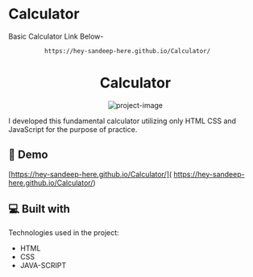 # Calculator
Basic Calculator
    Link Below-                 
             
              https://hey-sandeep-here.github.io/Calculator/
<h1 align="center" id="title">Calculator</h1>

<p align="center"><img src="https://i.ytimg.com/vi/cGgLHJGyS34/maxresdefault.jpg" alt="project-image"></p>

<p id="description">I developed this fundamental calculator utilizing only HTML CSS and JavaScript for the purpose of practice.</p>

<h2>🚀 Demo</h2>

[https://hey-sandeep-here.github.io/Calculator/](          https://hey-sandeep-here.github.io/Calculator/)

  
  
<h2>💻 Built with</h2>

Technologies used in the project:

*   HTML
*   CSS
*   JAVA-SCRIPT
